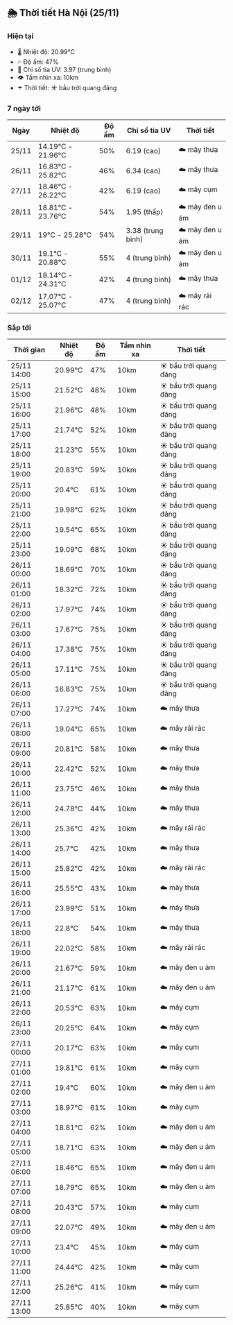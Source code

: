## 🌦️ Thời tiết Hà Nội (25/11)

### Hiện tại

- 🌡️ Nhiệt độ: 20.99℃
- 💦 Độ ẩm: 47%
- 🌟 Chỉ số tia UV: 3.97 (trung bình)
- 👁️ Tầm nhìn xa: 10km
- ☂️ Thời tiết: ☀️ bầu trời quang đãng

### 7 ngày tới

| Ngày | Nhiệt độ | Độ ẩm | Chỉ số tia UV | Thời tiết |
| --- | --- | --- | --- | --- |
| 25/11 | 14.19℃ - 21.96℃ | 50% | 6.19 (cao) | ☁️ mây thưa |
| 26/11 | 16.83℃ - 25.82℃ | 46% | 6.34 (cao) | ☁️ mây thưa |
| 27/11 | 18.46℃ - 26.22℃ | 42% | 6.19 (cao) | ☁️ mây cụm |
| 28/11 | 18.81℃ - 23.76℃ | 54% | 1.95 (thấp) | ☁️ mây đen u ám |
| 29/11 | 19℃ - 25.28℃ | 54% | 3.38 (trung bình) | ☁️ mây đen u ám |
| 30/11 | 19.1℃ - 20.88℃ | 55% | 4 (trung bình) | ☁️ mây đen u ám |
| 01/12 | 18.14℃ - 24.31℃ | 42% | 4 (trung bình) | ☁️ mây thưa |
| 02/12 | 17.07℃ - 25.07℃ | 47% | 4 (trung bình) | ☁️ mây rải rác |

### Sắp tới

| Thời gian | Nhiệt độ | Độ ẩm | Tầm nhìn xa | Thời tiết |
| --- | --- | --- | --- | --- |
| 25/11 14:00 | 20.99℃ | 47% | 10km | ☀️ bầu trời quang đãng |
| 25/11 15:00 | 21.52℃ | 48% | 10km | ☀️ bầu trời quang đãng |
| 25/11 16:00 | 21.96℃ | 48% | 10km | ☀️ bầu trời quang đãng |
| 25/11 17:00 | 21.74℃ | 52% | 10km | ☀️ bầu trời quang đãng |
| 25/11 18:00 | 21.23℃ | 55% | 10km | ☀️ bầu trời quang đãng |
| 25/11 19:00 | 20.83℃ | 59% | 10km | ☀️ bầu trời quang đãng |
| 25/11 20:00 | 20.4℃ | 61% | 10km | ☀️ bầu trời quang đãng |
| 25/11 21:00 | 19.98℃ | 62% | 10km | ☀️ bầu trời quang đãng |
| 25/11 22:00 | 19.54℃ | 65% | 10km | ☀️ bầu trời quang đãng |
| 25/11 23:00 | 19.09℃ | 68% | 10km | ☀️ bầu trời quang đãng |
| 26/11 00:00 | 18.69℃ | 70% | 10km | ☀️ bầu trời quang đãng |
| 26/11 01:00 | 18.32℃ | 72% | 10km | ☀️ bầu trời quang đãng |
| 26/11 02:00 | 17.97℃ | 74% | 10km | ☀️ bầu trời quang đãng |
| 26/11 03:00 | 17.67℃ | 75% | 10km | ☀️ bầu trời quang đãng |
| 26/11 04:00 | 17.38℃ | 75% | 10km | ☀️ bầu trời quang đãng |
| 26/11 05:00 | 17.11℃ | 75% | 10km | ☀️ bầu trời quang đãng |
| 26/11 06:00 | 16.83℃ | 75% | 10km | ☀️ bầu trời quang đãng |
| 26/11 07:00 | 17.27℃ | 74% | 10km | ☁️ mây thưa |
| 26/11 08:00 | 19.04℃ | 65% | 10km | ☁️ mây rải rác |
| 26/11 09:00 | 20.81℃ | 58% | 10km | ☁️ mây thưa |
| 26/11 10:00 | 22.42℃ | 52% | 10km | ☁️ mây thưa |
| 26/11 11:00 | 23.75℃ | 46% | 10km | ☁️ mây thưa |
| 26/11 12:00 | 24.78℃ | 44% | 10km | ☁️ mây thưa |
| 26/11 13:00 | 25.36℃ | 42% | 10km | ☁️ mây rải rác |
| 26/11 14:00 | 25.7℃ | 42% | 10km | ☁️ mây thưa |
| 26/11 15:00 | 25.82℃ | 42% | 10km | ☁️ mây rải rác |
| 26/11 16:00 | 25.55℃ | 43% | 10km | ☁️ mây thưa |
| 26/11 17:00 | 23.99℃ | 51% | 10km | ☁️ mây thưa |
| 26/11 18:00 | 22.8℃ | 54% | 10km | ☁️ mây thưa |
| 26/11 19:00 | 22.02℃ | 58% | 10km | ☁️ mây rải rác |
| 26/11 20:00 | 21.67℃ | 59% | 10km | ☁️ mây đen u ám |
| 26/11 21:00 | 21.17℃ | 61% | 10km | ☁️ mây đen u ám |
| 26/11 22:00 | 20.53℃ | 63% | 10km | ☁️ mây cụm |
| 26/11 23:00 | 20.25℃ | 64% | 10km | ☁️ mây cụm |
| 27/11 00:00 | 20.17℃ | 63% | 10km | ☁️ mây cụm |
| 27/11 01:00 | 19.81℃ | 61% | 10km | ☁️ mây cụm |
| 27/11 02:00 | 19.4℃ | 60% | 10km | ☁️ mây đen u ám |
| 27/11 03:00 | 18.97℃ | 61% | 10km | ☁️ mây cụm |
| 27/11 04:00 | 18.81℃ | 62% | 10km | ☁️ mây đen u ám |
| 27/11 05:00 | 18.71℃ | 63% | 10km | ☁️ mây đen u ám |
| 27/11 06:00 | 18.46℃ | 65% | 10km | ☁️ mây đen u ám |
| 27/11 07:00 | 18.79℃ | 65% | 10km | ☁️ mây đen u ám |
| 27/11 08:00 | 20.43℃ | 57% | 10km | ☁️ mây cụm |
| 27/11 09:00 | 22.07℃ | 49% | 10km | ☁️ mây đen u ám |
| 27/11 10:00 | 23.4℃ | 45% | 10km | ☁️ mây cụm |
| 27/11 11:00 | 24.44℃ | 42% | 10km | ☁️ mây cụm |
| 27/11 12:00 | 25.26℃ | 41% | 10km | ☁️ mây cụm |
| 27/11 13:00 | 25.85℃ | 40% | 10km | ☁️ mây cụm |
